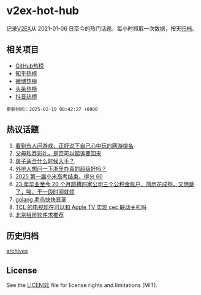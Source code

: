 # v2ex-hot-hub

 记录[V2EX](https://www.v2ex.com/)从 2021-01-06 日至今的热门话题。每小时抓取一次数据，按天[归档](archives)。
 
 ## 相关项目

- [GitHub热榜](https://github.com/snaildev/github-hot-hub)
- [知乎热榜](https://github.com/snaildev/zhihu-hot-hub)
- [微博热榜](https://github.com/snaildev/weibo-hot-hub)
- [头条热榜](https://github.com/snaildev/toutiao-hot-hub)
- [抖音热榜](https://github.com/snaildev/douyin-hot-hub)


 `更新时间：2025-02-19 08:42:27 +0800`

## 热议话题

1. [看到有人问游戏，正好说下自己心中玩的网游排名](https://www.v2ex.com/t/1112220)
1. [父母私吞彩礼，是否可以起诉要回来](https://www.v2ex.com/t/1112340)
1. [房子适合什么时候入手？](https://www.v2ex.com/t/1112244)
1. [外地人想问一下浙里办真的超级好吗？](https://www.v2ex.com/t/1112328)
1. [2025 第一届小米高考结束，得分 60](https://www.v2ex.com/t/1112216)
1. [23 年毕业至今 20 个月跳槽四家公司三个公积金账户，简历花成狗，又想跳了，唉，干一段时间就烦](https://www.v2ex.com/t/1112208)
1. [golang 老鸟快快显圣](https://www.v2ex.com/t/1112322)
1. [TCL 的电视现在可以和 Apple TV 实现 cec 联动关机吗](https://www.v2ex.com/t/1112188)
1. [北京租房软件求推荐](https://www.v2ex.com/t/1112235)

## 历史归档

[archives](archives)

## License

See the [LICENSE](LICENSE) file for license rights and limitations (MIT).
